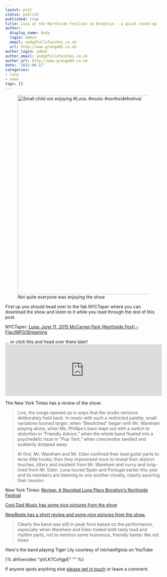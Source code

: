 ```yaml
---
layout: post
status: publish
published: true
title: Luna at the Northside Festival in Brooklyn - a quick round-up
author:
  display_name: Andy
  login: admin
  email: andy@fullofwishes.co.uk
  url: http://www.grange85.co.uk
author_login: admin
author_email: andy@fullofwishes.co.uk
author_url: http://www.grange85.co.uk
date: '2015-06-17'
categories:
- luna
- news
tags: []
---
```

<figure class="caption aligncenter"><a href="https://www.flickr.com/photos/eychao/18537413390" title="Small child not enjoying #Luna. #music #northsidefestival by Eveline Chao, on Flickr"><img src="https://c1.staticflickr.com/9/8846/18537413390_755ca593ac_z.jpg" width="640" height="640" alt="Small child not enjoying #Luna. #music #northsidefestival"></a><figcaption class="caption-text">Not quite everyone was enjoying the show</figcaption></figure>
<p>First up you should head over to the fab NYCTaper where you can download the show and listen to it while you read through the rest of this post.</p>
<p>NYCTaper: <a href="http://www.nyctaper.com/2015/06/luna-june-11-2015-mccarren-park-northside-fest-flacmp3streaming/comment-page-1/#comment-1519749">Luna: June 11, 2015 McCarren Park (Northside Fest) – Flac/MP3/Streaming</a></p>
<p>... or click this and head over there later!<br />
<iframe width="100%" height="166" scrolling="no" frameborder="no" src="https://w.soundcloud.com/player/?url=https%3A//api.soundcloud.com/tracks/210749988&color=ff5500"></iframe></p>
<p>The New York Times has a review of the show:</p>
<blockquote><p>Live, the songs opened up in ways that the studio versions deliberately held back. In music with such a restricted palette, small variations loomed larger: when “Bewitched” began with Mr. Wareham playing alone, when Ms. Phillips’s bass leapt out with a switch to distortion in “Friendly Advice,” when the whole band floated into a psychedelic haze in “Pup Tent,” when crescendos swelled and suddenly dropped away.</p>
<p>At first, Mr. Wareham and Mr. Eden confined their lead guitar parts to terse little hooks; then they improvised more to reveal their distinct touches, jittery and insistent from Mr. Wareham and curvy and long-lined from Mr. Eden. Luna toured Spain and Portugal earlier this year and its members are listening to one another closely, clearly savoring their reunion.</p></blockquote>
<p>New York Times: <a href="http://www.nytimes.com/2015/06/13/arts/music/review-a-reunited-luna-plays-brooklyns-northside-festival.html">Review: A Reunited Luna Plays Brooklyn’s Northside Festival</a></p>
<p><a href="http://www.cooldadmusic.com/2015/06/photo-highlights-of-luna-at-northside.html?m=1">Cool Dad Music has some nice pictures from the show</a></p>
<p><a href="http://newbeats.com/2015/06/12/luna/">NewBeats has a short review and some nice pictures from the show.</a></p>
<blockquote><p>Clearly the band was still in peak form based on the performance, especially when Wareham and Eden traded both tasty lead and rhythm parts, not to mention some humorous, friendly banter like old times</p></blockquote>
<p>Here's the band playing Tiger Lily courtesy of michaelfgioia on YouTube</p>
{% ahfowvideo "qVLK7CoYgpE" "" %}
<p>If anyone spots anything else <a href="/about/">please get in touch</a> or leave a comment.</p>
